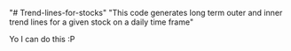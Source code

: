 "# Trend-lines-for-stocks" 
"This code generates long term outer and inner trend lines for a given stock on a daily time frame" 

Yo I can do this :P 
